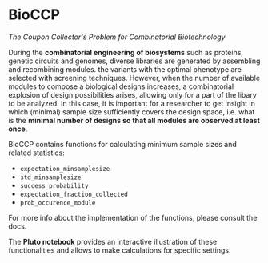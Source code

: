 # BioCCP
*The Coupon Collector's Problem for Combinatorial Biotechnology*

During the **combinatorial engineering of biosystems** such as proteins, genetic circuits and genomes, diverse libraries are generated by assembling and recombining modules. the variants with the optimal phenotype are selected with screening techniques. However, when the number of available modules to compose a biological designs increases, a combinatorial explosion of design possibilities arises, allowing only for a part of the libary to be analyzed. In this case, it is important for a researcher to get insight in which (minimal) sample size sufficiently covers the design space, i.e. what is the **minimal number of designs so that all modules are observed at least once**.

BioCCP contains functions for calculating minimum sample sizes and related statistics:
- `expectation_minsamplesize`
- `std_minsamplesize`
- `success_probability`
- `expectation_fraction_collected`
- `prob_occurence_module`

For more info about the implementation of the functions, please consult the docs.

The **Pluto notebook** provides an interactive illustration of these functionalities and allows to make calculations for specific settings. 
  

